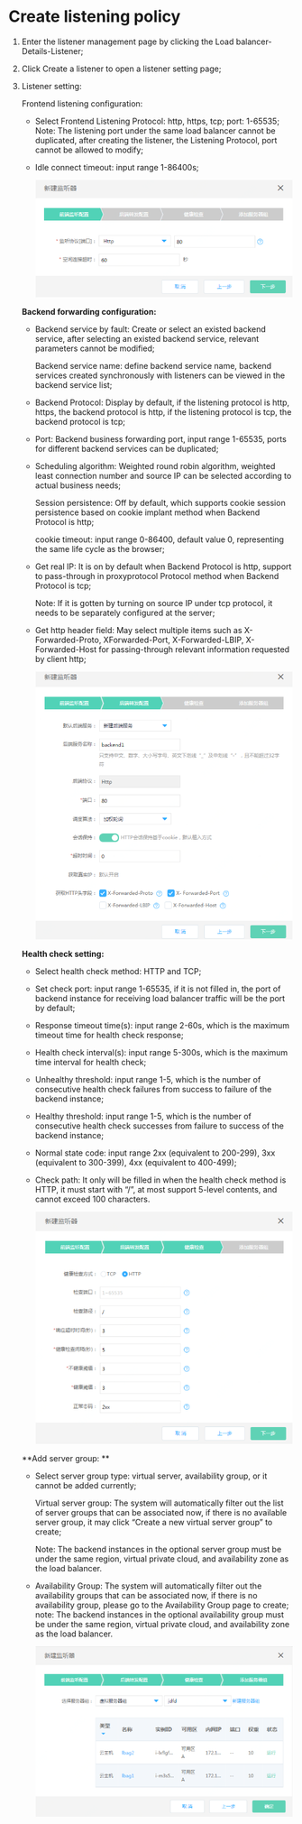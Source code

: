 # Create listening policy

1. Enter the listener management page by clicking the Load balancer-Details-Listener;

2. Click Create a listener to open a listener setting page;

3. Listener setting:
	
	Frontend listening configuration:
	
	- Select Frontend Listening Protocol: http, https, tcp; port: 1-65535;	
		Note: The listening port under the same load balancer cannot be duplicated, after creating the listener, the Listening Protocol, port cannot be allowed to modify;	
	- Idle connect timeout: input range 1-86400s;

		![ALB前端监听配置](../../../../image/Networking/ALB/ALB-022.png)

	**Backend forwarding configuration:**

	- Backend service by fault: Create or select an existed backend service, after selecting an existed backend service, relevant parameters cannot be modified;
	
		 Backend service name: define backend service name, backend services created synchronously with listeners can be viewed in the backend service list;	
	
	- Backend Protocol: Display by default, if the listening protocol is http, https, the backend protocol is http, if the listening protocol is tcp, the backend protocol is tcp;
	
	- Port: Backend business forwarding port, input range 1-65535, ports for different backend services can be duplicated;
	
	- Scheduling algorithm: Weighted round robin algorithm, weighted least connection number and source IP can be selected according to actual business needs;
	
		 Session persistence: Off by default, which supports cookie session persistence based on cookie implant method when Backend Protocol is http;	
	
		 cookie timeout: input range 0-86400, default value 0, representing the same life cycle as the browser;	
	
	- Get real IP: It is on by default when Backend Protocol is http, support to pass-through in proxyprotocol Protocol method when Backend Protocol is tcp;
	
		Note: If it is gotten by turning on source IP under tcp protocol, it needs to be separately configured at the server;	
		
	- Get http header field: May select multiple items such as X-Forwarded-Proto, XForwarded-Port, X-Forwarded-LBIP, X-Forwarded-Host for passing-through relevant information requested by client http;

		![ALB后端转发配置](../../../../image/Networking/ALB/ALB-023.png)	

	**Health check setting:**

	- Select health check method: HTTP and TCP;
	
	- Set check port: input range 1-65535, if it is not filled in, the port of backend instance for receiving load balancer traffic will be the port by default;
	
	- Response timeout time(s): input range 2-60s, which is the maximum timeout time for health check response;
	
	- Health check interval(s): input range 5-300s, which is the maximum time interval for health check;
	
	- Unhealthy threshold: input range 1-5, which is the number of consecutive health check failures from success to failure of the backend instance;
	
	- Healthy threshold: input range 1-5, which is the number of consecutive health check successes from failure to success of the backend instance;
	
	- Normal state code: input range 2xx (equivalent to 200-299), 3xx (equivalent to 300-399), 4xx (equivalent to 400-499);
	
	- Check path: It only will be filled in when the health check method is HTTP, it must start with “/”, at most support 5-level contents, and cannot exceed 100 characters.

		![ALB健康检查设置](../../../../image/Networking/ALB/ALB-024.png)

	**Add server group: **

	- Select server group type: virtual server, availability group, or it cannot be added currently;
	
		 Virtual server group: The system will automatically filter out the list of server groups that can be associated now, if there is no available server group, it may click “Create a new virtual server group” to create;	
	
		Note: The backend instances in the optional server group must be under the same region, virtual private cloud, and availability zone as the load balancer.

	- Availability Group: The system will automatically filter out the availability groups that can be associated now, if there is no availability group, please go to the Availability Group page to create; note: The backend instances in the optional availability group must be under the same region, virtual private cloud, and availability zone as the load balancer.

		![ALB添加服务器组](../../../../image/Networking/ALB/ALB-025.png)
